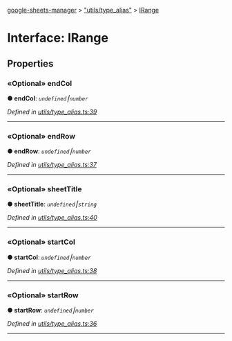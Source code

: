 [google-sheets-manager](../README.md) > ["utils/type_alias"](../modules/_utils_type_alias_.md) > [IRange](../interfaces/_utils_type_alias_.irange.md)



# Interface: IRange


## Properties
<a id="endcol"></a>

### «Optional» endCol

**●  endCol**:  *`undefined`⎮`number`* 

*Defined in [utils/type_alias.ts:39](https://github.com/AbdelrahmanRamadan/google-sheets-manager/blob/ddca908/src/utils/type_alias.ts#L39)*





___

<a id="endrow"></a>

### «Optional» endRow

**●  endRow**:  *`undefined`⎮`number`* 

*Defined in [utils/type_alias.ts:37](https://github.com/AbdelrahmanRamadan/google-sheets-manager/blob/ddca908/src/utils/type_alias.ts#L37)*





___

<a id="sheettitle"></a>

### «Optional» sheetTitle

**●  sheetTitle**:  *`undefined`⎮`string`* 

*Defined in [utils/type_alias.ts:40](https://github.com/AbdelrahmanRamadan/google-sheets-manager/blob/ddca908/src/utils/type_alias.ts#L40)*





___

<a id="startcol"></a>

### «Optional» startCol

**●  startCol**:  *`undefined`⎮`number`* 

*Defined in [utils/type_alias.ts:38](https://github.com/AbdelrahmanRamadan/google-sheets-manager/blob/ddca908/src/utils/type_alias.ts#L38)*





___

<a id="startrow"></a>

### «Optional» startRow

**●  startRow**:  *`undefined`⎮`number`* 

*Defined in [utils/type_alias.ts:36](https://github.com/AbdelrahmanRamadan/google-sheets-manager/blob/ddca908/src/utils/type_alias.ts#L36)*





___



